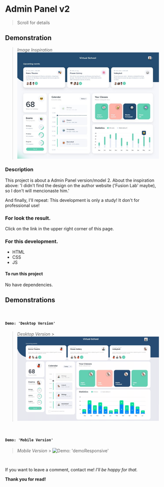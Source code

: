 # Admin Panel v2

> Scroll for details

## Demonstration

> _Image Inspiration_
> ![Demo: 'Admin Panel v2'](assets/images/demo/inspiration/inspiration.jpg)

### Description

This project is about a Admin Panel version/model 2.
About the inspiration above:
'I didn't find the design on the author website ('Fusion Lab' maybe), so I don't will mencionaste him.'

And finally, I'll repeat: This development is only a study!
It don't for professional use!

### For look the result.

Click on the link in the upper right corner of this page.

### For this development.

- HTML
- CSS
- JS

#### To run this project

No have dependencies.

## Demonstrations

&nbsp;

#### `Demo: 'Desktop Version' `

> _Desktop Version_ > ![Demo: 'demo'](assets/images/demo//inspiration/demo.gif)

&nbsp;

#### `Demo: 'Mobile Version' `

> _Mobile Version_ > ![Demo: 'demoResponsive'](assets/images/demo//inspiration/demoResponsive.gif)

&nbsp;

If you want to leave a comment, contact me!
_I'll be happy for that._

**Thank you for read!**
